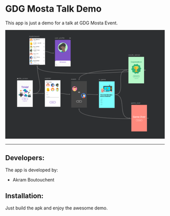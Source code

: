 # GDG Mosta Talk Demo

This app is just a demo for a talk at GDG Mosta Event.

<img src="https://raw.githubusercontent.com/akram09/GdgMostaDemo/master/screenshot.png" alt="screenshot" class="inline"/>

---
## Developers:
The app is developed by:
- Akram Boutouchent


## Installation:
Just build the apk and enjoy the awesome demo.